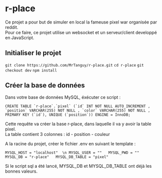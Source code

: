 # r-place

Ce projet a pour but de simuler en local la fameuse pixel war organisée par reddit. <br>
Pour ce faire, ce projet utilise un websocket et un serveur/client developpé en JavaScript.

## Initialiser le projet 

`git clone https://github.com/MrTanguy/r-place.git` 
`cd r-place`
`git checkout dev`
`npm install`

## Créer la base de données

Dans votre base de données MySQL, éxécuter ce script : 

```
CREATE TABLE `r-place`.`pixel` (`id` INT NOT NULL AUTO_INCREMENT , `position` VARCHAR(255) NOT NULL , `color` VARCHAR(255) NOT NULL , PRIMARY KEY (`id`), UNIQUE (`position`)) ENGINE = InnoDB;
```

Cette requête va créer la base r-place, dans laquelle il va y avoir la table pixel. <br>
La table contient 3 colonnes : id - position - couleur

A la racine du projet, créer le fichier .env en suivant le template : 

`
MYSQL_HOST = "localhost"  \n
MYSQL_USER = ""  
MYSQL_PWD = ""  
MYSQL_DB = "r-place"  
MYSQL_DB_TABLE = "pixel"
`

Si le script sql a été lancé, MYSQL_DB et MYSQL_DB_TABLE ont déjà les bonnes valeurs.





